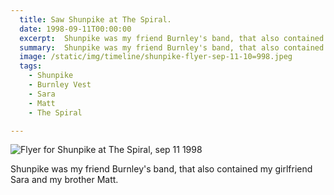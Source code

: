 ```yaml
---
  title: Saw Shunpike at The Spiral.
  date: 1998-09-11T00:00:00
  excerpt:  Shunpike was my friend Burnley's band, that also contained my girlfriend Sara and my brother Matt.
  summary:  Shunpike was my friend Burnley's band, that also contained my girlfriend Sara and my brother Matt.
  image: /static/img/timeline/shunpike-flyer-sep-11-10=998.jpeg
  tags:
    - Shunpike
    - Burnley Vest
    - Sara
    - Matt
    - The Spiral

---
```


  ![Flyer for Shunpike at The Spiral, sep 11 1998](/static/img/timeline/shunpike-flyer-sep-11-10=998.jpeg)

  Shunpike was my friend Burnley's band, that also contained my girlfriend Sara and my brother Matt.


  